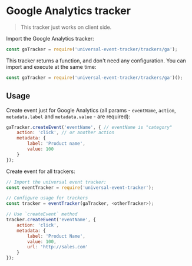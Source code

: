 # Google Analytics tracker

> This tracker just works on client side.

Import the Google Analytics tracker:

```js
const gaTracker = require('universal-event-tracker/trackers/ga');
```

This tracker returns a function, and don't need any configuration. You can import and execute at the same time:

```js
const gaTracker = require('universal-event-tracker/trackers/ga')();
```

## Usage

Create event just for Google Analytics (all params - `eventName`, `action`, `metadata.label` and `metadata.value` - are required):

```js
gaTracker.createEvent('eventName', { // eventName is "category"
	action: 'click', // or another action
	metadata: {
		label: 'Product name',
		value: 100
	}
});
```

Create event for all trackers:

```js
// Import the universal event tracker:
const eventTracker = require('universal-event-tracker');

// Configure usage for trackers
const tracker = eventTracker(gaTracker, <otherTracker>);

// Use `createEvent` method
tracker.createEvent('eventName', {
	action: 'click',
	metadata: {
		label: 'Product Name',
		value: 100,
		url: 'http://sales.com'
	}
});
```
